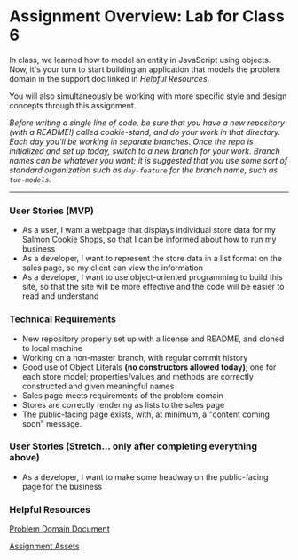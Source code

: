 # Assignment Overview: Lab for Class 6

In class, we learned how to model an entity in JavaScript using objects. Now, it's your turn to start building an application that models the problem domain in the support doc linked in *Helpful Resources*.

You will also simultaneously be working with more specific style and design concepts through this assignment.

*Before writing a single line of code, be sure that you have a new repository (with a README!) called cookie-stand, and do your work in that directory. Each day you'll be working in separate branches. Once the repo is initialized and set up today, switch to a new branch for your work. Branch names can be whatever you want; it is suggested that you use some sort of standard organization such as `day-feature` for the branch name, such as `tue-models`.*

---

### User Stories (MVP)
 - As a user, I want a webpage that displays individual store data for my Salmon Cookie Shops, so that I can be informed about how to run my business
 - As a developer, I want to represent the store data in a list format on the sales page, so my client can view the information
 - As a developer, I want to use object-oriented programming to build this site, so that the site will be more effective and the code will be easier to read and understand

### Technical Requirements
 - New repository properly set up with a license and README, and cloned to local machine
 - Working on a non-master branch, with regular commit history
 - Good use of Object Literals **(no constructors allowed today)**; one for each store model; properties/values and methods are correctly constructed and given meaningful names
 - Sales page meets requirements of the problem domain
 - Stores are correctly rendering as lists to the sales page
 - The public-facing page exists, with, at minimum, a "content coming soon" message.

### User Stories (Stretch... only after completing everything above)
 - As a developer, I want to make some headway on the public-facing page for the business

### Helpful Resources
[Problem Domain Document](../assets/support.md)

[Assignment Assets](../assets)
